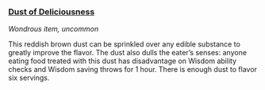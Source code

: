 ### [Dust of Deliciousness](https://www.dndbeyond.com/magic-items/dust-of-deliciousness)

_Wondrous item, uncommon_

This reddish brown dust can be sprinkled over any edible substance to greatly improve the flavor. The dust also dulls the eater’s senses: anyone eating food treated with this dust has disadvantage on Wisdom ability checks and Wisdom saving throws for 1 hour. There is enough dust to flavor six servings.